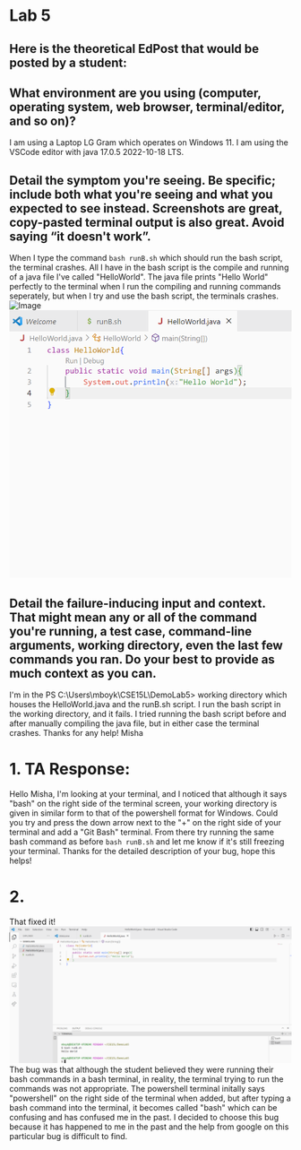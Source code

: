 # Lab 5
## Here is the theoretical EdPost that would be posted by a student:

## What environment are you using (computer, operating system, web browser, terminal/editor, and so on)?
I am using a Laptop LG Gram which operates on Windows 11. I am using the VSCode editor with java 17.0.5 2022-10-18 LTS.


## Detail the symptom you're seeing. Be specific; include both what you're seeing and what you expected to see instead. Screenshots are great, copy-pasted terminal output is also great. Avoid saying “it doesn't work”.
When I type the command ```bash runB.sh``` which should run the bash script, the terminal crashes. All I have in the bash script is the compile and running of a java file I've called "HelloWorld". The java file 
prints "Hello World" perfectly to the terminal when I run the compiling and running commands seperately, but when I try and use the bash script, the terminals crashes. 
![Image](termBash.png.png)
![Image](helloW.png.png)

## Detail the failure-inducing input and context. That might mean any or all of the command you're running, a test case, command-line arguments, working directory, even the last few commands you ran. Do your best to provide as much context as you can.
I'm in the PS C:\Users\mboyk\CSE15L\DemoLab5> working directory which houses the HelloWorld.java and the runB.sh script. I run the bash script in the working directory, and it fails. I tried
running the bash script before and after manually compiling the java file, but in either case the terminal crashes.
Thanks for any help!
Misha

# 1. TA Response:
Hello Misha, 
I'm looking at your terminal, and I noticed that although it says "bash" on the right side of the terminal screen, your working directory is given in similar form to that of the powershell
format for Windows. Could you try and press the down arrow next to the "+" on the right side of your terminal and add a "Git Bash" terminal. From there try running the same bash command as before ```bash runB.sh``` and 
let me know if it's still freezing your terminal. Thanks for the detailed description of your bug, hope this helps!

# 2. 
That fixed it!
![Image](successB.png)
The bug was that although the student believed they were running their bash commands in a bash terminal, in reality, the terminal trying to run the commands was not appropriate. The powershell terminal initally says "powershell" on the right side of the terminal when added, but after typing a bash command into the terminal, it becomes called "bash" which can be confusing and has confused me in the past. I decided to choose this bug because it has happened to me in the past and the help from google on this particular bug is difficult to find.

